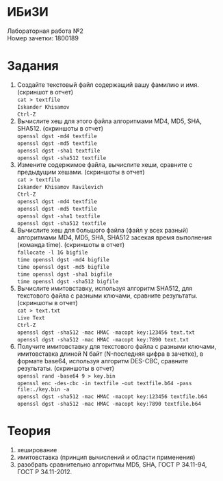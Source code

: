 # ИБиЗИ
Лабораторная работа №2  
Номер зачетки: 1800189
# Задания
1. Создайте текстовый файл содержащий вашу фамилию и имя. (скриншот в отчет)  
`cat > textfile`  
`Iskander Khisamov`  
`Ctrl-Z`
2. Вычислите хеш для этого файла алгоритмами MD4, MD5, SHA, SHA512. (скриншоты в отчет)  
`openssl dgst -md4 textfile`  
`openssl dgst -md5 textfile`  
`openssl dgst -sha1 textfile`  
`openssl dgst -sha512 textfile`
3. Измените содержимое файла, вычислите хеши, сравните с предыдущим хешами. (скриншоты в отчет)  
`cat > textfile`  
`Iskander Khisamov Ravilevich`  
`Ctrl-Z`  
`openssl dgst -md4 textfile`  
`openssl dgst -md5 textfile`  
`openssl dgst -sha1 textfile`  
`openssl dgst -sha512 textfile`
4. Вычислите хеш для большого файла (файл у всех разный) алгоритмами MD4, MD5, SHA, SHA512 засекая время выполнения (команда time). (скриншоты в отчет)  
`fallocate -l 1G bigfile`  
`time openssl dgst -md4 bigfile`  
`time openssl dgst -md5 bigfile`  
`time openssl dgst -sha1 bigfile`  
`time openssl dgst -sha512 bigfile`
5. Вычислите имитовставку, используя алгоритм SHA512, для текстового файла с разными ключами, сравните результаты. (скриншоты в отчет)  
`cat > text.txt`  
`Live Text`  
`Ctrl-Z`  
`openssl dgst -sha512 -mac HMAC -macopt key:123456 text.txt`   
`openssl dgst -sha512 -mac HMAC -macopt key:7890 text.txt`  
6. Получите имитовставку для текстового файла с разными ключами, имитовставка длиной N байт (N-последняя цифра в зачетке), в формате base64, используя алгоритм DES-CBC, сравните результаты. (скриншоты в отчет)  
`openssl rand -base64 9 > key.bin`  
`openssl enc -des-cbc -in textfile -out textfile.b64 -pass file:./key.bin -a`  
`openssl dgst -sha512 -mac HMAC -macopt key:123456 textfile.b64`  
`openssl dgst -sha512 -mac HMAC -macopt key:7890 textfile.b64`  
# Теория
1. хеширование
2. имитовставка (принцип вычислений и области применения)
3. разобрать сравнительно алгоритмы MD5, SHA, ГОСТ Р 34.11-94, ГОСТ Р 34.11-2012.
